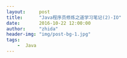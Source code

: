 ```yaml
---
layout:     post
title:      "Java程序员修炼之道学习笔记(2)-IO"
date:       2016-10-22 12:00:00
author:     "zhida"
header-img: "img/post-bg-1.jpg"
tags:
    -  Java
---
```



